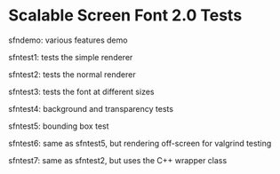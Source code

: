 Scalable Screen Font 2.0 Tests
==============================

sfndemo: various features demo

sfntest1: tests the simple renderer

sfntest2: tests the normal renderer

sfntest3: tests the font at different sizes

sfntest4: background and transparency tests

sfntest5: bounding box test

sfntest6: same as sfntest5, but rendering off-screen for valgrind testing

sfntest7: same as sfntest2, but uses the C++ wrapper class
